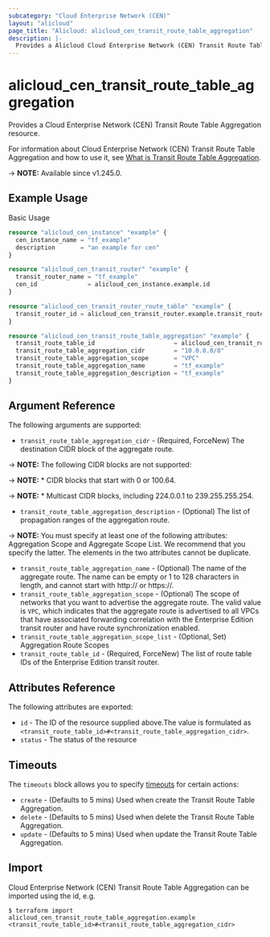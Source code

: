 ```yaml
---
subcategory: "Cloud Enterprise Network (CEN)"
layout: "alicloud"
page_title: "Alicloud: alicloud_cen_transit_route_table_aggregation"
description: |-
  Provides a Alicloud Cloud Enterprise Network (CEN) Transit Route Table Aggregation resource.
---
```


# alicloud_cen_transit_route_table_aggregation

Provides a Cloud Enterprise Network (CEN) Transit Route Table Aggregation resource.



For information about Cloud Enterprise Network (CEN) Transit Route Table Aggregation and how to use it, see [What is Transit Route Table Aggregation](https://next.api.alibabacloud.com/document/Cbn/2017-09-12/CreateTransitRouteTableAggregation).

-> **NOTE:** Available since v1.245.0.

## Example Usage

Basic Usage

```terraform
resource "alicloud_cen_instance" "example" {
  cen_instance_name = "tf_example"
  description       = "an example for cen"
}

resource "alicloud_cen_transit_router" "example" {
  transit_router_name = "tf_example"
  cen_id              = alicloud_cen_instance.example.id
}

resource "alicloud_cen_transit_router_route_table" "example" {
  transit_router_id = alicloud_cen_transit_router.example.transit_router_id
}

resource "alicloud_cen_transit_route_table_aggregation" "example" {
  transit_route_table_id                      = alicloud_cen_transit_router_route_table.example.transit_router_route_table_id
  transit_route_table_aggregation_cidr        = "10.0.0.0/8"
  transit_route_table_aggregation_scope       = "VPC"
  transit_route_table_aggregation_name        = "tf_example"
  transit_route_table_aggregation_description = "tf_example"
}
```

## Argument Reference

The following arguments are supported:
* `transit_route_table_aggregation_cidr` - (Required, ForceNew) The destination CIDR block of the aggregate route.

-> **NOTE:**   The following CIDR blocks are not supported:

-> **NOTE:** *   CIDR blocks that start with 0 or 100.64.

-> **NOTE:** *   Multicast CIDR blocks, including 224.0.0.1 to 239.255.255.254.

* `transit_route_table_aggregation_description` - (Optional) The list of propagation ranges of the aggregation route.

-> **NOTE:**   You must specify at least one of the following attributes: Aggregation Scope and Aggregate Scope List. We recommend that you specify the latter. The elements in the two attributes cannot be duplicate.

* `transit_route_table_aggregation_name` - (Optional) The name of the aggregate route.
The name can be empty or 1 to 128 characters in length, and cannot start with http:// or https://.
* `transit_route_table_aggregation_scope` - (Optional) The scope of networks that you want to advertise the aggregate route.
The valid value is `VPC`, which indicates that the aggregate route is advertised to all VPCs that have associated forwarding correlation with the Enterprise Edition transit router and have route synchronization enabled.
* `transit_route_table_aggregation_scope_list` - (Optional, Set) Aggregation Route Scopes
* `transit_route_table_id` - (Required, ForceNew) The list of route table IDs of the Enterprise Edition transit router.

## Attributes Reference

The following attributes are exported:
* `id` - The ID of the resource supplied above.The value is formulated as `<transit_route_table_id>#<transit_route_table_aggregation_cidr>`.
* `status` - The status of the resource

## Timeouts

The `timeouts` block allows you to specify [timeouts](https://www.terraform.io/docs/configuration-0-11/resources.html#timeouts) for certain actions:
* `create` - (Defaults to 5 mins) Used when create the Transit Route Table Aggregation.
* `delete` - (Defaults to 5 mins) Used when delete the Transit Route Table Aggregation.
* `update` - (Defaults to 5 mins) Used when update the Transit Route Table Aggregation.

## Import

Cloud Enterprise Network (CEN) Transit Route Table Aggregation can be imported using the id, e.g.

```shell
$ terraform import alicloud_cen_transit_route_table_aggregation.example <transit_route_table_id>#<transit_route_table_aggregation_cidr>
```
